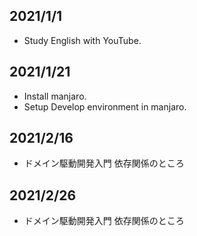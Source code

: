 ## 2021/1/1
- Study English with YouTube.

## 2021/1/21
- Install manjaro.
- Setup Develop environment in manjaro.

## 2021/2/16
- ドメイン駆動開発入門 依存関係のところ

## 2021/2/26
- ドメイン駆動開発入門 依存関係のところ